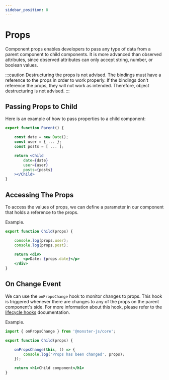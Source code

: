 ```yaml
---
sidebar_position: 8
---
```


# Props

Component props enables developers to pass any type of data from a parent component to child components. It is more advanced than observed attributes, since observed attributes can only accept string, number, or boolean values.

:::caution
Destructuring the props is not advised. The bindings must have a reference to the props in order to work properly. If the bindings don't reference the props, they will not work as intended. Therefore, object destructuring is not advised.
:::

## Passing Props to Child

Here is an example of how to pass properties to a child component:

```jsx
export function Parent() {

    const date = new Date();
    const user = { ... };
    const posts = [ ... ];

    return <Child
        date={date}
        user={user}
        posts={posts}
    ></Child>
}
```

## Accessing The Props

To access the values of props, we can define a parameter in our component that holds a reference to the props.

Example.

```jsx
export function Child(props) {

    console.log(props.user);
    console.log(props.post);

    return <div>
        <p>Date: {props.date}</p>
    </div>
}
```

## On Change Event

We can use the `onPropsChange` hook to monitor changes to props. This hook is triggered whenever there are changes to any of the props on the parent component's side. For more information about this hook, please refer to the [lifecycle hooks](/docs/main-concept/lifecyle-hooks) documentation.

Example.

```jsx
import { onPropsChange } from '@monster-js/core';

export function Child(props) {

    onPropsChange(this, () => {
        console.log('Props has been changed', props);
    });

    return <h1>Child component</h1>
}
```
